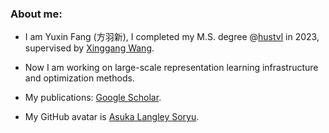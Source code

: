 ### About me: 

- I am Yuxin Fang (方羽新), I completed my M.S. degree @[hustvl](https://github.com/hustvl) in 2023, supervised by [Xinggang Wang](https://xwcv.github.io/).

- Now I am working on large-scale representation learning infrastructure and optimization methods.

- My publications: [Google Scholar](https://bit.ly/yxf_pub).

- My GitHub avatar is [Asuka Langley Soryu](https://en.wikipedia.org/wiki/Asuka_Langley_Soryu).
